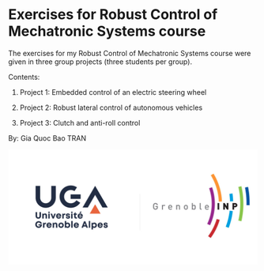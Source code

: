 # Exercises for Robust Control of Mechatronic Systems course
The exercises for my Robust Control of Mechatronic Systems course were given in three group projects (three students per group).

Contents:

1. Project 1: Embedded control of an electric steering wheel

2. Project 2: Robust lateral control of autonomous vehicles

3. Project 3: Clutch and anti-roll control

By: Gia Quoc Bao TRAN 

![UGA logo](https://github.com/TRAN-Gia-Quoc-Bao/Course-Robust-Control-of-Mechatronic-Systems/blob/main/logoUGA.jpg)
